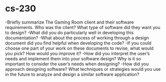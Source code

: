 # cs-230

-Briefly summarize The Gaming Room client and their software requirements. Who was the client? What type of software did they want you to design?
-What did you do particularly well in developing this documentation?
-What about the process of working through a design document did you find helpful when developing the code?
-If you could choose one part of your work on these documents to revise, what would you pick? How would you improve it?
-How did you interpret the user’s needs and implement them into your software design? Why is it so important to consider the user’s needs when designing?
-How did you approach designing software? What techniques or strategies would you use in the future to analyze and design a similar software application?
